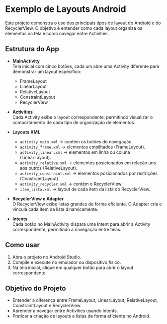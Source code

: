 # Exemplo de Layouts Android

Este projeto demonstra o uso dos principais tipos de layout do Android e do RecyclerView. O objetivo é entender como cada layout organiza os elementos na tela e como navegar entre Activities.

## Estrutura do App

- **MainActivity**  
  Tela inicial com cinco botões, cada um abre uma Activity diferente para demonstrar um layout específico:
  - FrameLayout
  - LinearLayout
  - RelativeLayout
  - ConstraintLayout
  - RecyclerView

- **Activities**  
  Cada Activity exibe o layout correspondente, permitindo visualizar o comportamento de cada tipo de organização de elementos.

- **Layouts XML**  
  - `activity_main.xml` → contém os botões de navegação.  
  - `activity_frame.xml` → elementos empilhados (FrameLayout).  
  - `activity_linear.xml` → elementos em linha ou coluna (LinearLayout).  
  - `activity_relative.xml` → elementos posicionados em relação uns aos outros (RelativeLayout).  
  - `activity_constraint.xml` → elementos posicionados por restrições (ConstraintLayout).  
  - `activity_recycler.xml` → contém o RecyclerView.  
  - `item_lista.xml` → layout de cada item da lista do RecyclerView.

- **RecyclerView e Adapter**  
  O RecyclerView exibe listas grandes de forma eficiente. O Adapter cria e vincula cada item da lista dinamicamente.

- **Intents**  
  Cada botão no MainActivity dispara uma Intent para abrir a Activity correspondente, permitindo a navegação entre telas.

## Como usar

1. Abra o projeto no Android Studio.
2. Compile e execute no emulador ou dispositivo físico.
3. Na tela inicial, clique em qualquer botão para abrir o layout correspondente.

## Objetivo do Projeto

- Entender a diferença entre FrameLayout, LinearLayout, RelativeLayout, ConstraintLayout e RecyclerView.  
- Aprender a navegar entre Activities usando Intents.  
- Praticar a criação de layouts e listas de forma eficiente no Android.

